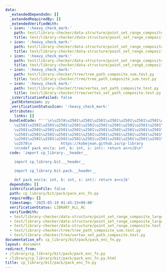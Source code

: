 ```yaml
---
data:
  _extendedDependsOn: []
  _extendedRequiredBy: []
  _extendedVerifiedWith:
  - icon: ':heavy_check_mark:'
    path: test/library-checker/data-structure/point_set_range_composite.test.py
    title: test/library-checker/data-structure/point_set_range_composite.test.py
  - icon: ':heavy_check_mark:'
    path: test/library-checker/data-structure/point_set_range_composite_large_array.test.py
    title: test/library-checker/data-structure/point_set_range_composite_large_array.test.py
  - icon: ':heavy_check_mark:'
    path: test/library-checker/data-structure/point_set_range_composite_large_array_treap.test.py
    title: test/library-checker/data-structure/point_set_range_composite_large_array_treap.test.py
  - icon: ':heavy_check_mark:'
    path: test/library-checker/tree/tree_path_composite_sum.test.py
    title: test/library-checker/tree/tree_path_composite_sum.test.py
  - icon: ':heavy_check_mark:'
    path: test/library-checker/tree/vertex_set_path_composite.test.py
    title: test/library-checker/tree/vertex_set_path_composite.test.py
  _isVerificationFailed: false
  _pathExtension: py
  _verificationStatusIcon: ':heavy_check_mark:'
  attributes:
    links: []
  bundledCode: "'''\n\u257A\u2501\u2501\u2501\u2501\u2501\u2501\u2501\u2501\u2501\u2501\
    \u2501\u2501\u2501\u2501\u2501\u2501\u2501\u2501\u2501\u2501\u2501\u2501\u2501\
    \u2501\u2501\u2501\u2501\u2501\u2501\u2501\u2501\u2501\u2501\u2501\u2501\u2501\
    \u2501\u2501\u2501\u2501\u2501\u2501\u2501\u2501\u2501\u2501\u2501\u2501\u2501\
    \u2501\u2501\u2501\u2501\u2501\u2501\u2501\u2501\u2501\u2501\u2501\u2501\u2501\
    \u2578\n             https://kobejean.github.io/cp-library               \n'''\n\
    \n\ndef pack_enc(a: int, b: int, s: int): return a<<s|b\n"
  code: 'import cp_library.__header__

    import cp_library.bit.__header__

    import cp_library.bit.pack.__header__

    def pack_enc(a: int, b: int, s: int): return a<<s|b'
  dependsOn: []
  isVerificationFile: false
  path: cp_library/bit/pack/pack_enc_fn.py
  requiredBy: []
  timestamp: '2025-05-19 01:45:33+09:00'
  verificationStatus: LIBRARY_ALL_AC
  verifiedWith:
  - test/library-checker/data-structure/point_set_range_composite_large_array_treap.test.py
  - test/library-checker/data-structure/point_set_range_composite_large_array.test.py
  - test/library-checker/data-structure/point_set_range_composite.test.py
  - test/library-checker/tree/tree_path_composite_sum.test.py
  - test/library-checker/tree/vertex_set_path_composite.test.py
documentation_of: cp_library/bit/pack/pack_enc_fn.py
layout: document
redirect_from:
- /library/cp_library/bit/pack/pack_enc_fn.py
- /library/cp_library/bit/pack/pack_enc_fn.py.html
title: cp_library/bit/pack/pack_enc_fn.py
---
```


